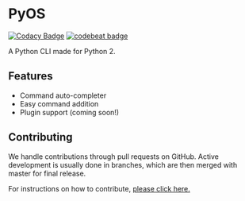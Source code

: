 # PyOS

[![Codacy Badge](https://api.codacy.com/project/badge/Grade/e3808caf3fcd469187062693a68cb95d)](https://www.codacy.com/app/CodeNet/PyOS?utm_source=github.com&amp;utm_medium=referral&amp;utm_content=Prouser123/PyOS&amp;utm_campaign=Badge_Grade)
[![codebeat badge](https://codebeat.co/badges/f326bb09-b832-4fd9-84f2-d16dd7428c79)](https://codebeat.co/projects/github-com-prouser123-pyos-master)

A Python CLI made for Python 2.

## Features

- Command auto-completer
- Easy command addition
- Plugin support (coming soon!)

## Contributing

We handle contributions through pull requests on GitHub. Active development is usually done in branches, which are then merged with master for final release.

 For instructions on how to contribute, [please click here.](https://github.com/Prouser123/PyOS/blob/master/CONTRIBUTING.md)
